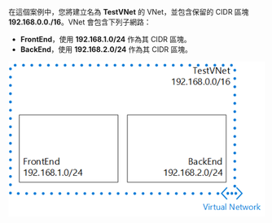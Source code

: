 在這個案例中，您將建立名為 **TestVNet** 的 VNet，並包含保留的 CIDR 區塊 **192.168.0.0./16**。VNet 會包含下列子網路：

* **FrontEnd**，使用 **192.168.1.0/24** 作為其 CIDR 區塊。
* **BackEnd**，使用 **192.168.2.0/24** 作為其 CIDR 區塊。

![VNet 案例](./media/vpn-gateway-basic-vnet-scenario-include/vnet-scenario.png)

<!---HONumber=AcomDC_0107_2016-->